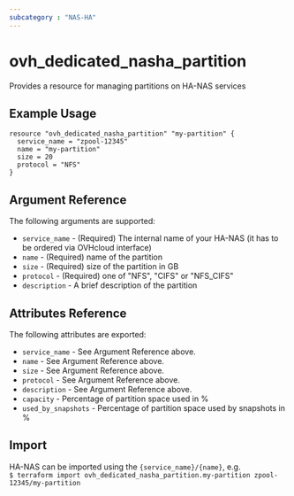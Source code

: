 ```yaml
---
subcategory : "NAS-HA"
---
```


# ovh_dedicated_nasha_partition

Provides a resource for managing partitions on HA-NAS services

## Example Usage

```hcl
resource "ovh_dedicated_nasha_partition" "my-partition" {
  service_name = "zpool-12345"
  name = "my-partition"
  size = 20
  protocol = "NFS"
}
```

## Argument Reference

The following arguments are supported:

* `service_name` - (Required) The internal name of your HA-NAS (it has to be ordered via OVHcloud interface)
* `name` - (Required) name of the partition
* `size` - (Required) size of the partition in GB
* `protocol` - (Required) one of "NFS", "CIFS" or "NFS_CIFS"
* `description` - A brief description of the partition

## Attributes Reference

The following attributes are exported:

* `service_name` - See Argument Reference above.
* `name` - See Argument Reference above.
* `size` - See Argument Reference above.
* `protocol` - See Argument Reference above.
* `description` - See Argument Reference above.
* `capacity` - Percentage of partition space used in %
* `used_by_snapshots` - Percentage of partition space used by snapshots in %

## Import

HA-NAS can be imported using the `{service_name}/{name}`, e.g.  
`$ terraform import ovh_dedicated_nasha_partition.my-partition zpool-12345/my-partition`
